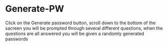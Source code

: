 # Generate-PW

Click on the Generate password button, scroll down to the bottom of the sacreen you will be prompted through several different questions, when the questions are all answered you will be given a randomly generated passwords
